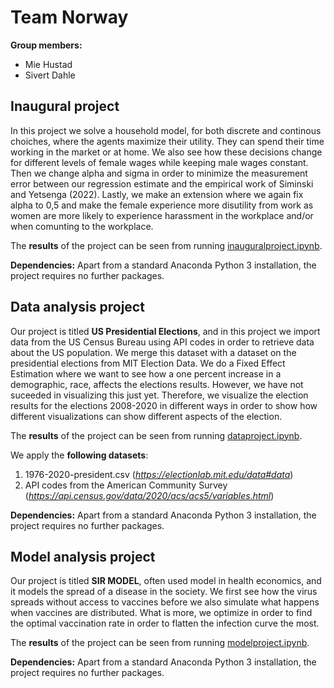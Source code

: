 # Team Norway

**Group members:**
- Mie Hustad
- Sivert Dahle


## Inaugural project
In this project we solve a household model, for both discrete and continous choiches, where the agents maximize their utility. They can spend their time working in the market or at home. We also see how these decisions change for different levels of female wages while keeping male wages constant. Then we change alpha and sigma in order to minimize the measurement error between our regression estimate and the empirical work of Siminski and Yetsenga (2022). Lastly, we make an extension where we again fix alpha to 0,5 and make the female experience more disutility from work as women are more likely to experience harassment in the workplace and/or when comunting to the workplace.

The **results** of the project can be seen from running [inauguralproject.ipynb](inauguralproject.ipynb).

**Dependencies:** Apart from a standard Anaconda Python 3 installation, the project requires no further packages.


## Data analysis project

Our project is titled **US Presidential Elections**, and in this project we import data from the US Census Bureau using API codes in order to retrieve data about the US population. We merge this dataset with a dataset on the presidential elections from MIT Election Data. We do a Fixed Effect Estimation where we want to see how a one percent increase in a demographic, race, affects the elections results. However, we have not suceeded in visualizing this just yet. Therefore, we visualize the election results for the elections 2008-2020 in different ways in order to show how different visualizations can show different aspects of the election. 

The **results** of the project can be seen from running [dataproject.ipynb](dataproject.ipynb).

We apply the **following datasets**:

1. 1976-2020-president.csv (*https://electionlab.mit.edu/data#data*) 
2. API codes from the American Community Survey (*https://api.census.gov/data/2020/acs/acs5/variables.html*)

**Dependencies:** Apart from a standard Anaconda Python 3 installation, the project requires no further packages.

## Model analysis project

Our project is titled **SIR MODEL**, often used model in health economics, and it models the spread of a disease in the society. We first see how the virus spreads without access to vaccines before we also simulate what happens when vaccines are distributed. What is more, we optimize in order to find the optimal vaccination rate in order to flatten the infection curve the most. 

The **results** of the project can be seen from running [modelproject.ipynb](modelproject.ipynb).

**Dependencies:** Apart from a standard Anaconda Python 3 installation, the project requires no further packages.

